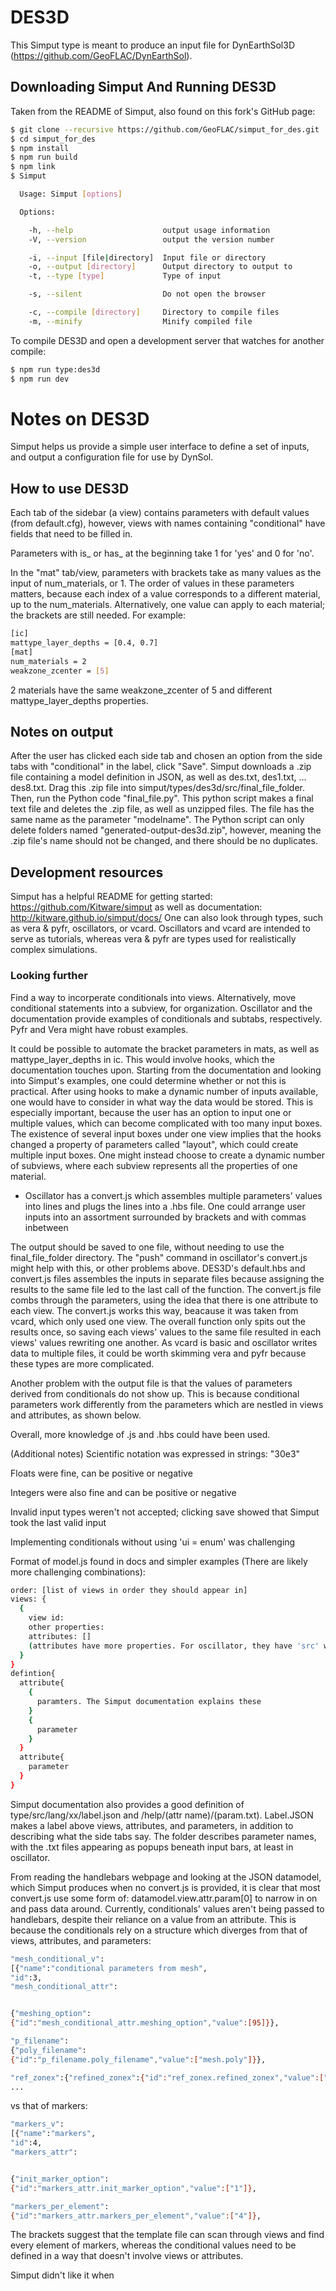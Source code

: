 # DES3D

This Simput type is meant to produce an input file for DynEarthSol3D (https://github.com/GeoFLAC/DynEarthSol).

## Downloading Simput And Running DES3D

 Taken from the README of Simput, also found on this fork's GitHub page:

```sh
$ git clone --recursive https://github.com/GeoFLAC/simput_for_des.git
$ cd simput_for_des
$ npm install
$ npm run build
$ npm link
$ Simput

  Usage: Simput [options]

  Options:

    -h, --help                    output usage information
    -V, --version                 output the version number

    -i, --input [file|directory]  Input file or directory
    -o, --output [directory]      Output directory to output to
    -t, --type [type]             Type of input

    -s, --silent                  Do not open the browser

    -c, --compile [directory]     Directory to compile files
    -m, --minify                  Minify compiled file
```

To compile DES3D and open a development server that watches for another compile:

```sh
$ npm run type:des3d
$ npm run dev
```

# Notes on DES3D

Simput helps us provide a simple user interface to define a set of inputs, and output a configuration file for use by DynSol.

## How to use DES3D

Each tab of the sidebar (a view) contains parameters with default values (from default.cfg), however, views with names containing "conditional" have fields that need to be filled in.

Parameters with is_ or has_ at the beginning take 1 for 'yes' and 0 for 'no'.

In the "mat" tab/view, parameters with brackets take as many values as the input of num_materials, or 1. The order of values in these parameters matters, because each index of a value
corresponds to a different material, up to the num_materials. Alternatively, one value can apply to each material; the brackets are still needed. For example:

```sh
[ic]
mattype_layer_depths = [0.4, 0.7]
[mat]
num_materials = 2
weakzone_zcenter = [5]
```

2 materials have the same weakzone_zcenter of 5 and different mattype_layer_depths properties.


## Notes on output
After the user has clicked each side tab and chosen an option from the side tabs with "conditional" in the label, click "Save". Simput downloads a .zip file containing a model definition in JSON, as well as des.txt, des1.txt, ... des8.txt. Drag this .zip file into simput/types/des3d/src/final_file_folder. Then, run the Python code "final_file.py". This python script makes a final text file and deletes the .zip file, as well as unzipped files. The file has the same name as the parameter "modelname". The Python script can only delete folders named "generated-output-des3d.zip", however, meaning the .zip file's name should not be changed, and there should be no duplicates.


## Development resources
Simput has a helpful README for getting started: https://github.com/Kitware/simput
as well as documentation: http://kitware.github.io/simput/docs/
One can also look through types, such as vera & pyfr, oscillators, or vcard. Oscillators
and vcard are intended to serve as tutorials, whereas vera & pyfr are types used for realistically complex simulations.

### Looking further
Find a way to incorperate conditionals into views. Alternatively, move conditional statements into a subview, for organization. Oscillator and the documentation provide examples of conditionals and subtabs, respectively. Pyfr and Vera might have robust examples.

It could be possible to automate the bracket parameters in mats, as well as mattype_layer_depths in ic. This would involve hooks, which the documentation touches upon. Starting from the documentation and looking into Simput's examples, one could determine whether or not this is practical. After using hooks to make a dynamic number of inputs available, one would have to consider in what way the data would be stored. This is especially important, because the user has an option to input one or multiple values, which can become complicated with too many input boxes. The existence of several input boxes under one view implies that the hooks changed a property of parameters called "layout", which could create multiple input boxes. One might instead choose to create a dynamic number of subviews, where each subview represents all the properties of one material.
- Oscillator has a convert.js which assembles multiple parameters' values into lines and plugs the lines into a .hbs file. One could arrange user inputs into an assortment surrounded by brackets and with commas inbetween


The output should be saved to one file, without needing to use the final_file_folder directory. The "push" command in oscillator's convert.js might help with this, or other problems above. DES3D's default.hbs and convert.js files assembles the inputs in separate files because assigning the results to the same file led to the last call of the function. The convert.js file combs through the parameters, using the idea that there is one attribute to each view. The convert.js works this way, beacause it was taken from vcard, which only used one view. The overall function only spits out the results once, so saving each views' values to the same file resulted in each views' values rewriting one another. As vcard is basic and oscillator writes data to multiple files, it could be worth skimming vera and pyfr because these types are more complicated.

Another problem with the output file is that the values of parameters derived from conditionals do not show up. This is because conditional parameters work differently from the parameters which are nestled in views and attributes, as shown below.

Overall, more knowledge of .js and .hbs could have been used.

(Additional notes)
Scientific notation was expressed in strings: "30e3"

Floats were fine, can be positive or negative

Integers were also fine and can be positive or negative

Invalid input types weren't not accepted; clicking save showed that Simput took the last valid input

Implementing conditionals without using 'ui = enum' was challenging

Format of model.js found in docs and simpler examples (There are likely more challenging combinations):

```sh
order: [list of views in order they should appear in]
views: {
  {
    view id:
    other properties:
    attributes: []
    (attributes have more properties. For oscillator, they have 'src' which is related to output and hooks)
  }
}
defintion{
  attribute{
    {
      paramters. The Simput documentation explains these
    }
    {
      parameter
    }
  }
  attribute{
    parameter
  }
}
```

Simput documentation also provides a good definition of type/src/lang/xx/label.json and /help/(attr name)/(param.txt). Label.JSON makes a label above views, attributes, and parameters, in addition to describing what the side tabs say. The folder describes parameter names, with the .txt files appearing as popups beneath input bars, at least in oscillator.

From reading the handlebars webpage and looking at the JSON datamodel, which Simput produces when no convert.js is provided, it is clear that most convert.js use some form of: datamodel.view.attr.param[0] to narrow in on and pass data around. Currently, conditionals' values aren't being passed to handlebars, despite their reliance on a value from an attribute. This is because the conditionals rely on a structure which diverges from that of views, attributes, and parameters:

```sh
"mesh_conditional_v":
[{"name":"conditional parameters from mesh",
"id":3,
"mesh_conditional_attr":


{"meshing_option":
{"id":"mesh_conditional_attr.meshing_option","value":[95]}},

"p_filename":
{"poly_filename":
{"id":"p_filename.poly_filename","value":["mesh.poly"]}},

"ref_zonex":{"refined_zonex":{"id":"ref_zonex.refined_zonex","value":["[0.4, 0.6]"]}},
...
```
vs that of markers:

```sh
"markers_v":
[{"name":"markers",
"id":4,
"markers_attr":


{"init_marker_option":
{"id":"markers_attr.init_marker_option","value":["1"]},

"markers_per_element":
{"id":"markers_attr.markers_per_element","value":["4"]},
```

The brackets suggest that the template file can scan through views and find every element of markers, whereas the conditional values need to be defined in a way that doesn't involve views or attributes.

Simput didn't like it when
